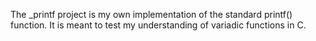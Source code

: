 The _printf project is my own implementation of the standard printf() function.
It is meant to test my understanding of variadic functions in C.